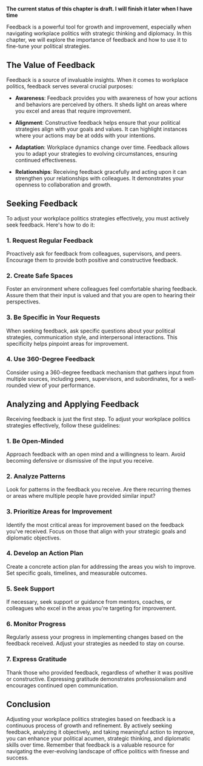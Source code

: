 **The current status of this chapter is draft. I will finish it later when I have time**

Feedback is a powerful tool for growth and improvement, especially when navigating workplace politics with strategic thinking and diplomacy. In this chapter, we will explore the importance of feedback and how to use it to fine-tune your political strategies.

The Value of Feedback
---------------------

Feedback is a source of invaluable insights. When it comes to workplace politics, feedback serves several crucial purposes:

* **Awareness**: Feedback provides you with awareness of how your actions and behaviors are perceived by others. It sheds light on areas where you excel and areas that require improvement.

* **Alignment**: Constructive feedback helps ensure that your political strategies align with your goals and values. It can highlight instances where your actions may be at odds with your intentions.

* **Adaptation**: Workplace dynamics change over time. Feedback allows you to adapt your strategies to evolving circumstances, ensuring continued effectiveness.

* **Relationships**: Receiving feedback gracefully and acting upon it can strengthen your relationships with colleagues. It demonstrates your openness to collaboration and growth.

Seeking Feedback
----------------

To adjust your workplace politics strategies effectively, you must actively seek feedback. Here's how to do it:

### **1. Request Regular Feedback**

Proactively ask for feedback from colleagues, supervisors, and peers. Encourage them to provide both positive and constructive feedback.

### **2. Create Safe Spaces**

Foster an environment where colleagues feel comfortable sharing feedback. Assure them that their input is valued and that you are open to hearing their perspectives.

### **3. Be Specific in Your Requests**

When seeking feedback, ask specific questions about your political strategies, communication style, and interpersonal interactions. This specificity helps pinpoint areas for improvement.

### **4. Use 360-Degree Feedback**

Consider using a 360-degree feedback mechanism that gathers input from multiple sources, including peers, supervisors, and subordinates, for a well-rounded view of your performance.

Analyzing and Applying Feedback
-------------------------------

Receiving feedback is just the first step. To adjust your workplace politics strategies effectively, follow these guidelines:

### **1. Be Open-Minded**

Approach feedback with an open mind and a willingness to learn. Avoid becoming defensive or dismissive of the input you receive.

### **2. Analyze Patterns**

Look for patterns in the feedback you receive. Are there recurring themes or areas where multiple people have provided similar input?

### **3. Prioritize Areas for Improvement**

Identify the most critical areas for improvement based on the feedback you've received. Focus on those that align with your strategic goals and diplomatic objectives.

### **4. Develop an Action Plan**

Create a concrete action plan for addressing the areas you wish to improve. Set specific goals, timelines, and measurable outcomes.

### **5. Seek Support**

If necessary, seek support or guidance from mentors, coaches, or colleagues who excel in the areas you're targeting for improvement.

### **6. Monitor Progress**

Regularly assess your progress in implementing changes based on the feedback received. Adjust your strategies as needed to stay on course.

### **7. Express Gratitude**

Thank those who provided feedback, regardless of whether it was positive or constructive. Expressing gratitude demonstrates professionalism and encourages continued open communication.

Conclusion
----------

Adjusting your workplace politics strategies based on feedback is a continuous process of growth and refinement. By actively seeking feedback, analyzing it objectively, and taking meaningful action to improve, you can enhance your political acumen, strategic thinking, and diplomatic skills over time. Remember that feedback is a valuable resource for navigating the ever-evolving landscape of office politics with finesse and success.
